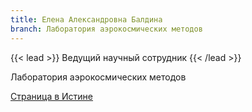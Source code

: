 ```yaml
---
title: Елена Александровна Балдина
branch: Лаборатория аэрокосмических методов
---
```


{{< lead >}} Ведущий научный сотрудник {{< /lead >}}

Лаборатория аэрокосмических методов

[Страница в Истине](https://istina.msu.ru/workers/433766)
